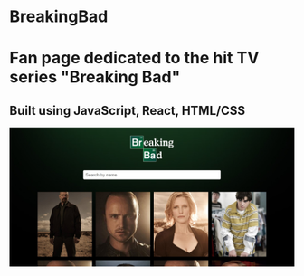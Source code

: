 # BreakingBad
<h1>Fan page dedicated to the hit TV series "Breaking Bad"</h1>

<h2>Built using JavaScript, React, HTML/CSS</h2>

<img src='bb.jpg' height='auto' width='auto'>
